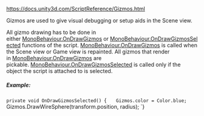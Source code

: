 https://docs.unity3d.com/ScriptReference/Gizmos.html

Gizmos are used to give visual debugging or setup aids in the Scene view.

All gizmo drawing has to be done in either [MonoBehaviour.OnDrawGizmos](https://docs.unity3d.com/ScriptReference/MonoBehaviour.OnDrawGizmos.html) or [MonoBehaviour.OnDrawGizmosSelected](https://docs.unity3d.com/ScriptReference/MonoBehaviour.OnDrawGizmosSelected.html) functions of the script. [MonoBehaviour.OnDrawGizmos](https://docs.unity3d.com/ScriptReference/MonoBehaviour.OnDrawGizmos.html) is called when the Scene view or Game view is repainted. All gizmos that render in [MonoBehaviour.OnDrawGizmos](https://docs.unity3d.com/ScriptReference/MonoBehaviour.OnDrawGizmos.html) are pickable. [MonoBehaviour.OnDrawGizmosSelected](https://docs.unity3d.com/ScriptReference/MonoBehaviour.OnDrawGizmosSelected.html) is called only if the object the script is attached to is selected.

##### Example:
`private void OnDrawGizmosSelected()
`{
``    Gizmos.color = Color.blue;
``    Gizmos.DrawWireSphere(transform.position, radius);
`}

